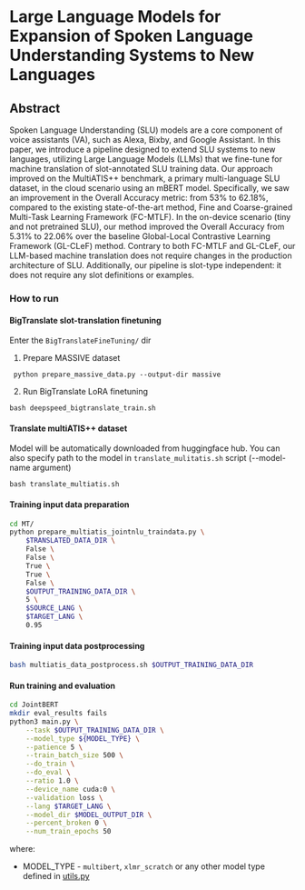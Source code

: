 # Large Language Models for Expansion of Spoken Language Understanding Systems to New Languages

## Abstract
Spoken Language Understanding (SLU) models are a core component of voice assistants (VA), such as Alexa, Bixby, and Google Assistant. In this paper, we introduce a pipeline designed to extend SLU systems to new languages, utilizing Large Language Models (LLMs) that we fine-tune for machine translation of slot-annotated SLU training data. Our approach improved on the MultiATIS++ benchmark, a primary multi-language SLU dataset, in the cloud scenario using an mBERT model. Specifically, we saw an improvement in the Overall Accuracy metric: from 53% to 62.18%, compared to the existing state-of-the-art method, Fine and Coarse-grained Multi-Task Learning Framework (FC-MTLF). In the on-device scenario (tiny and not pretrained SLU), our method improved the Overall Accuracy from 5.31% to 22.06% over the baseline Global-Local Contrastive Learning Framework (GL-CLeF) method. Contrary to both FC-MTLF and GL-CLeF, our LLM-based machine translation does not require changes in the production architecture of SLU. Additionally, our pipeline is slot-type independent: it does not require any slot definitions or examples.

### How to run
#### BigTranslate slot-translation finetuning
Enter the `BigTranslateFineTuning/` dir
1. Prepare MASSIVE dataset

`
python prepare_massive_data.py --output-dir massive`

2. Run BigTranslate LoRA finetuning

`
bash deepspeed_bigtranslate_train.sh
`

#### Translate multiATIS++ dataset
Model will be automatically downloaded from huggingface hub. You can also specify path to the model in `translate_mulitatis.sh` script (--model-name argument)

`
bash translate_multiatis.sh
`

#### Training input data preparation
```bash
cd MT/
python prepare_multiatis_jointnlu_traindata.py \
    $TRANSLATED_DATA_DIR \
    False \
    False \
    True \
    True \
    False \
    $OUTPUT_TRAINING_DATA_DIR \
    5 \
    $SOURCE_LANG \
    $TARGET_LANG \
    0.95
```
#### Training input data postprocessing
```bash
bash multiatis_data_postprocess.sh $OUTPUT_TRAINING_DATA_DIR
```

#### Run training and evaluation
```bash
cd JointBERT
mkdir eval_results fails
python3 main.py \
    --task $OUTPUT_TRAINING_DATA_DIR \
    --model_type ${MODEL_TYPE} \
    --patience 5 \
    --train_batch_size 500 \
    --do_train \
    --do_eval \
    --ratio 1.0 \
    --device_name cuda:0 \
    --validation loss \
    --lang $TARGET_LANG \
    --model_dir $MODEL_OUTPUT_DIR \
    --percent_broken 0 \
    --num_train_epochs 50
```
where:
- MODEL_TYPE - `multibert`, `xlmr_scratch` or any other model type defined in [utils.py](./JointBERT/utils.py)
